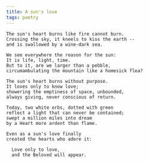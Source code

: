 ```yaml
---
title: A sun's love
tags: poetry
---
```


    The sun's heart burns like fire cannot burn.
    Crossing the sky, it kneels to kiss the earth --
    and is swallowed by a wine-dark sea.

    We see everywhere the reason for the sun:
    It is life, light, time.
    But to it, are we larger than a pebble,
    circumambulating the mountain like a homesick flea?

    The sun's heart burns without purpose.
    It loves only to know love;
    showering the emptiness of space, unbounded,
    always giving, never conscious of return.

    Today, two white orbs, dotted with green
    reflect a light that can never be contained;
    swept a million miles into dream
    by a Heart more ardent than flame.

    Even as a sun's love finally
    created the hearts who adore it:

      Love only to love,
      and the Beloved will appear.


